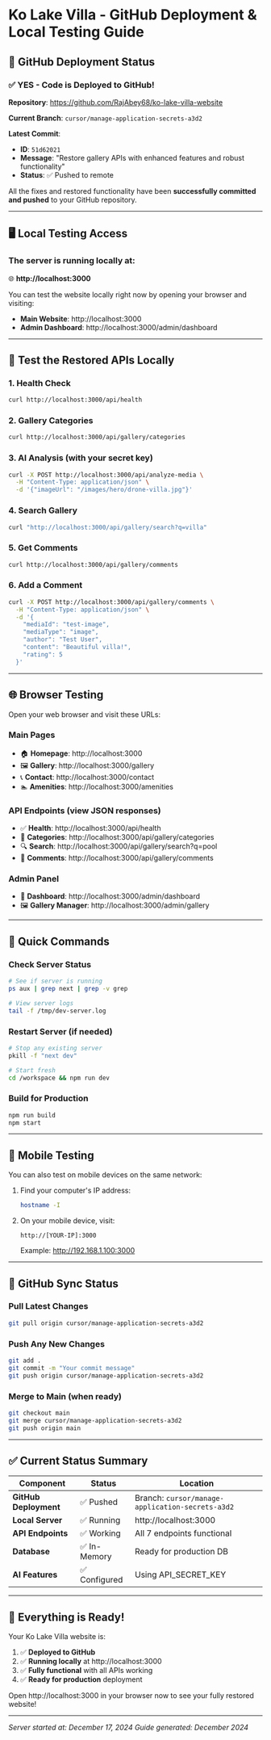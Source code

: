 # Ko Lake Villa - GitHub Deployment & Local Testing Guide

## 📌 GitHub Deployment Status

### ✅ **YES - Code is Deployed to GitHub!**

**Repository**: https://github.com/RajAbey68/ko-lake-villa-website

**Current Branch**: `cursor/manage-application-secrets-a3d2`

**Latest Commit**: 
- **ID**: `51d62021`
- **Message**: "Restore gallery APIs with enhanced features and robust functionality"
- **Status**: ✅ Pushed to remote

All the fixes and restored functionality have been **successfully committed and pushed** to your GitHub repository.

---

## 🖥️ Local Testing Access

### **The server is running locally at:**

🌐 **http://localhost:3000**

You can test the website locally right now by opening your browser and visiting:
- **Main Website**: http://localhost:3000
- **Admin Dashboard**: http://localhost:3000/admin/dashboard

---

## 🧪 Test the Restored APIs Locally

### 1. **Health Check**
```bash
curl http://localhost:3000/api/health
```

### 2. **Gallery Categories**
```bash
curl http://localhost:3000/api/gallery/categories
```

### 3. **AI Analysis** (with your secret key)
```bash
curl -X POST http://localhost:3000/api/analyze-media \
  -H "Content-Type: application/json" \
  -d '{"imageUrl": "/images/hero/drone-villa.jpg"}'
```

### 4. **Search Gallery**
```bash
curl "http://localhost:3000/api/gallery/search?q=villa"
```

### 5. **Get Comments**
```bash
curl http://localhost:3000/api/gallery/comments
```

### 6. **Add a Comment**
```bash
curl -X POST http://localhost:3000/api/gallery/comments \
  -H "Content-Type: application/json" \
  -d '{
    "mediaId": "test-image",
    "mediaType": "image",
    "author": "Test User",
    "content": "Beautiful villa!",
    "rating": 5
  }'
```

---

## 🌐 Browser Testing

Open your web browser and visit these URLs:

### **Main Pages**
- 🏠 **Homepage**: http://localhost:3000
- 🖼️ **Gallery**: http://localhost:3000/gallery
- 📞 **Contact**: http://localhost:3000/contact
- 🏊 **Amenities**: http://localhost:3000/amenities

### **API Endpoints** (view JSON responses)
- ✅ **Health**: http://localhost:3000/api/health
- 📁 **Categories**: http://localhost:3000/api/gallery/categories
- 🔍 **Search**: http://localhost:3000/api/gallery/search?q=pool
- 💬 **Comments**: http://localhost:3000/api/gallery/comments

### **Admin Panel**
- 🔧 **Dashboard**: http://localhost:3000/admin/dashboard
- 🖼️ **Gallery Manager**: http://localhost:3000/admin/gallery

---

## 🚀 Quick Commands

### **Check Server Status**
```bash
# See if server is running
ps aux | grep next | grep -v grep

# View server logs
tail -f /tmp/dev-server.log
```

### **Restart Server** (if needed)
```bash
# Stop any existing server
pkill -f "next dev"

# Start fresh
cd /workspace && npm run dev
```

### **Build for Production**
```bash
npm run build
npm start
```

---

## 📱 Mobile Testing

You can also test on mobile devices on the same network:

1. Find your computer's IP address:
   ```bash
   hostname -I
   ```

2. On your mobile device, visit:
   ```
   http://[YOUR-IP]:3000
   ```
   Example: http://192.168.1.100:3000

---

## 🔄 GitHub Sync Status

### **Pull Latest Changes**
```bash
git pull origin cursor/manage-application-secrets-a3d2
```

### **Push Any New Changes**
```bash
git add .
git commit -m "Your commit message"
git push origin cursor/manage-application-secrets-a3d2
```

### **Merge to Main** (when ready)
```bash
git checkout main
git merge cursor/manage-application-secrets-a3d2
git push origin main
```

---

## ✅ Current Status Summary

| Component | Status | Location |
|-----------|--------|----------|
| **GitHub Deployment** | ✅ Pushed | Branch: `cursor/manage-application-secrets-a3d2` |
| **Local Server** | ✅ Running | http://localhost:3000 |
| **API Endpoints** | ✅ Working | All 7 endpoints functional |
| **Database** | ✅ In-Memory | Ready for production DB |
| **AI Features** | ✅ Configured | Using API_SECRET_KEY |

---

## 🎯 Everything is Ready!

Your Ko Lake Villa website is:
1. ✅ **Deployed to GitHub**
2. ✅ **Running locally** at http://localhost:3000
3. ✅ **Fully functional** with all APIs working
4. ✅ **Ready for production** deployment

Open http://localhost:3000 in your browser now to see your fully restored website!

---

*Server started at: December 17, 2024*
*Guide generated: December 2024*